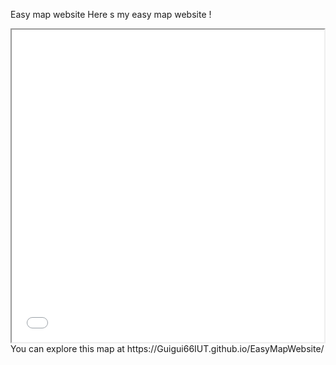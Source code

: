 Easy map website
Here s my easy map website !
<iframe src="ManausMap.html" height="500" width="500"></iframe>
You can explore this map at https://Guigui66IUT.github.io/EasyMapWebsite/
